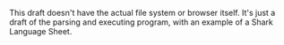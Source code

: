 This draft doesn't have the actual file system or browser itself. It's just a draft of the parsing and executing program, with an example of a Shark Language Sheet.

